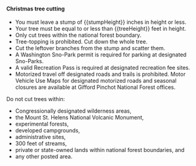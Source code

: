 #### Christmas tree cutting

* You must leave a stump of {{stumpHeight}} inches in height or less.
* Your tree must be equal to or less than {{treeHeight}} feet in height.
* Only cut trees within the national forest boundary.
* Tree-topping is prohibited. Cut down the whole tree.
* Cut the leftover branches from the stump and scatter them.
* A Washington Sno-Park permit is required for parking at designated Sno-Parks.
* A valid Recreation Pass is required at designated recreation fee sites.
* Motorized travel off designated roads and trails is prohibited. Motor Vehicle Use Maps for designated motorized roads and seasonal closures are available at Gifford Pinchot National Forest offices.

Do not cut trees within:

* Congressionally designated wilderness areas,
* the Mount St. Helens National Volcanic Monument,
* experimental forests,
* developed campgrounds,
* administrative sites,
* 300 feet of streams,
* private or state-owned lands within national forest boundaries, and
* any other posted area.

 
